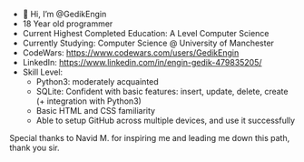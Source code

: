 - 👋 Hi, I’m @GedikEngin
- 18 Year old programmer
- Current Highest Completed Education: A Level Computer Science
- Currently Studying: Computer Science @ University of Manchester
- CodeWars: https://www.codewars.com/users/GedikEngin
- LinkedIn: https://www.linkedin.com/in/engin-gedik-479835205/
- Skill Level:
  - Python3: moderately acquainted
  - SQLite: Confident with basic features: insert, update, delete, create (+ integration with Python3)
  - Basic HTML and CSS familiarity
  - Able to setup GitHub across multiple devices, and use it successfully

Special thanks to Navid M. for inspiring me and leading me down this path, thank you sir.
